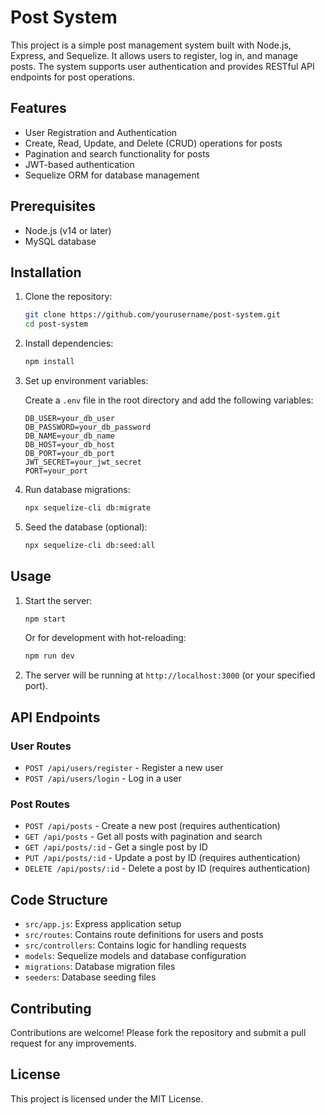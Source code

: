 # Post System

This project is a simple post management system built with Node.js, Express, and Sequelize. It allows users to register, log in, and manage posts. The system supports user authentication and provides RESTful API endpoints for post operations.

## Features

- User Registration and Authentication
- Create, Read, Update, and Delete (CRUD) operations for posts
- Pagination and search functionality for posts
- JWT-based authentication
- Sequelize ORM for database management

## Prerequisites

- Node.js (v14 or later)
- MySQL database

## Installation

1. Clone the repository:

   ```bash
   git clone https://github.com/yourusername/post-system.git
   cd post-system
   ```

2. Install dependencies:

   ```bash
   npm install
   ```

3. Set up environment variables:

   Create a `.env` file in the root directory and add the following variables:

   ```plaintext
   DB_USER=your_db_user
   DB_PASSWORD=your_db_password
   DB_NAME=your_db_name
   DB_HOST=your_db_host
   DB_PORT=your_db_port
   JWT_SECRET=your_jwt_secret
   PORT=your_port
   ```

4. Run database migrations:

   ```bash
   npx sequelize-cli db:migrate
   ```

5. Seed the database (optional):

   ```bash
   npx sequelize-cli db:seed:all
   ```

## Usage

1. Start the server:

   ```bash
   npm start
   ```

   Or for development with hot-reloading:

   ```bash
   npm run dev
   ```

2. The server will be running at `http://localhost:3000` (or your specified port).

## API Endpoints

### User Routes

- `POST /api/users/register` - Register a new user
- `POST /api/users/login` - Log in a user

### Post Routes

- `POST /api/posts` - Create a new post (requires authentication)
- `GET /api/posts` - Get all posts with pagination and search
- `GET /api/posts/:id` - Get a single post by ID
- `PUT /api/posts/:id` - Update a post by ID (requires authentication)
- `DELETE /api/posts/:id` - Delete a post by ID (requires authentication)

## Code Structure

- `src/app.js`: Express application setup
- `src/routes`: Contains route definitions for users and posts
- `src/controllers`: Contains logic for handling requests
- `models`: Sequelize models and database configuration
- `migrations`: Database migration files
- `seeders`: Database seeding files

## Contributing

Contributions are welcome! Please fork the repository and submit a pull request for any improvements.

## License

This project is licensed under the MIT License.